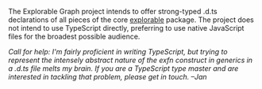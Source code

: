 The Explorable Graph project intends to offer strong-typed .d.ts declarations of all pieces of the core [explorable](../explorable) package. The project does not intend to use TypeScript directly, preferring to use native JavaScript files for the broadest possible audience.

_Call for help: I'm fairly proficient in writing TypeScript, but trying to represent the intensely abstract nature of the exfn construct in generics in a .d.ts file melts my brain. If you are a TypeScript type master and are interested in tackling that problem, please get in touch. –Jan_
